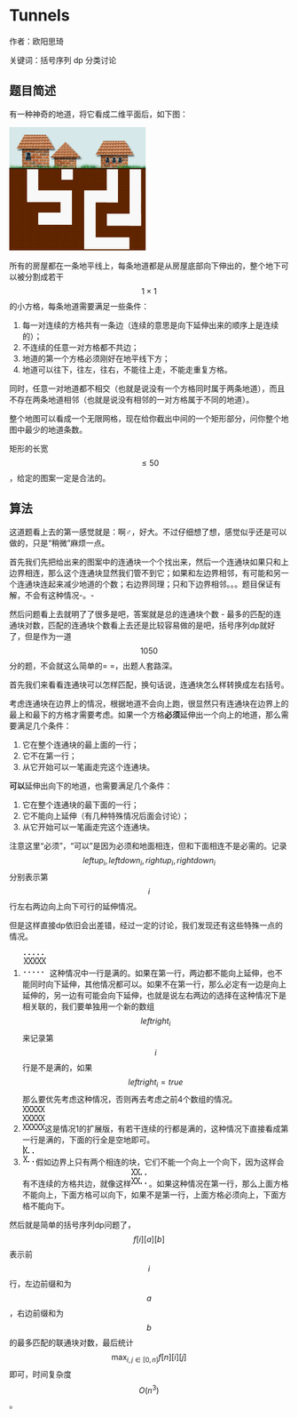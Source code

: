 # Tunnels

作者：欧阳思琦

关键词：括号序列 dp 分类讨论

## 题目简述

有一种神奇的地道，将它看成二维平面后，如下图：

![](/TC-SRM-574-div1-1050/0.jpg)

所有的房屋都在一条地平线上，每条地道都是从房屋底部向下伸出的，整个地下可以被分割成若干$$1\times 1$$的小方格，每条地道需要满足一些条件：

1. 每一对连续的方格共有一条边（连续的意思是向下延伸出来的顺序上是连续的）；
2. 不连续的任意一对方格都不共边；
3. 地道的第一个方格必须刚好在地平线下方；
4. 地道可以往下，往左，往右，不能往上走，不能走重复方格。

同时，任意一对地道都不相交（也就是说没有一个方格同时属于两条地道），而且不存在两条地道相邻（也就是说没有相邻的一对方格属于不同的地道）。

整个地图可以看成一个无限网格，现在给你截出中间的一个矩形部分，问你整个地图中最少的地道条数。

矩形的长宽$$\leq 50$$，给定的图案一定是合法的。

## 算法

这道题看上去的第一感觉就是：啊♂，好大。不过仔细想了想，感觉似乎还是可以做的，只是“稍微”麻烦一点。

首先我们先把给出来的图案中的连通块一个个找出来，然后一个连通块如果只和上边界相连，那么这个连通块显然我们管不到它；如果和左边界相邻，有可能和另一个连通块连起来减少地道的个数；右边界同理；只和下边界相邻。。。题目保证有解，不会有这种情况-。-

然后问题看上去就明了了很多是吧，答案就是总的连通块个数 - 最多的匹配的连通块对数，匹配的连通块个数看上去还是比较容易做的是吧，括号序列dp就好了，但是作为一道$$1050$$分的题，不会就这么简单的= =，出题人套路深。

首先我们来看看连通块可以怎样匹配，换句话说，连通块怎么样转换成左右括号。

考虑连通块在边界上的情况，根据地道不会向上跑，很显然只有连通块在边界上的最上和最下的方格才需要考虑。如果一个方格**必须**延伸出一个向上的地道，那么需要满足几个条件：

1. 它在整个连通块的最上面的一行；
2. 它不在第一行；
3. 从它开始可以一笔画走完这个连通块。

**可以**延伸出向下的地道，也需要满足几个条件：

1. 它在整个连通块的最下面的一行；
2. 它不能向上延伸（有几种特殊情况后面会讨论）；
3. 从它开始可以一笔画走完这个连通块。

注意这里“必须”，“可以”是因为必须和地面相连，但和下面相连不是必需的。记录$$leftup _ i, leftdown _ i, rightup _ i, rightdown _ i$$分别表示第$$i$$行左右两边向上向下可行的延伸情况。

但是这样直接dp依旧会出差错，经过一定的讨论，我们发现还有这些特殊一点的情况。

1. ![](1.png) 这种情况中一行是满的。如果在第一行，两边都不能向上延伸，也不能同时向下延伸，其他情况都可以。如果不在第一行，那么必定有一边是向上延伸的，另一边有可能会向下延伸，也就是说左右两边的选择在这种情况下是相关联的，我们要单独用一个新的数组$$leftright _ i$$来记录第$$i$$行是不是满的，如果$$leftright _ i=true$$那么要优先考虑这种情况，否则再去考虑之前4个数组的情况。
2. ![](2.png)这是情况1的扩展版，有若干连续的行都是满的，这种情况下直接看成第一行是满的，下面的行全是空地即可。
3. ![](3.png)假如边界上只有两个相连的块，它们不能一个向上一个向下，因为这样会有不连续的方格共边，就像这样![](4.png)。如果这种情况在第一行，那么上面方格不能向上，下面方格可以向下，如果不是第一行，上面方格必须向上，下面方格不能向下。

然后就是简单的括号序列dp问题了，$$f[i][ a][b]$$表示前$$i$$行，左边前缀和为$$a$$，右边前缀和为$$b$$的最多匹配的联通块对数，最后统计$$\max _ {i,j\in[0,n]} f[n][i][j]$$即可，时间复杂度$$O(n ^ 3)$$。


